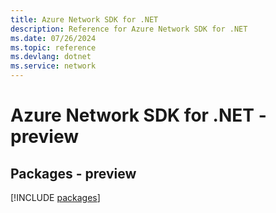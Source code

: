 ```yaml
---
title: Azure Network SDK for .NET
description: Reference for Azure Network SDK for .NET
ms.date: 07/26/2024
ms.topic: reference
ms.devlang: dotnet
ms.service: network
---
```

# Azure Network SDK for .NET - preview
## Packages - preview
[!INCLUDE [packages](network-index.md)]